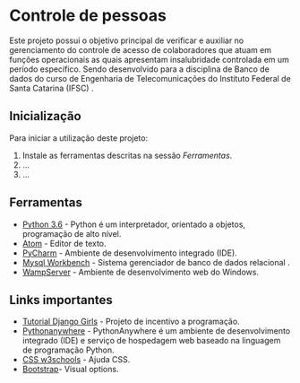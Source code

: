 # Controle de pessoas

Este projeto possui o objetivo principal de verificar e auxiliar no gerenciamento do controle de acesso de colaboradores que atuam em funções operacionais as quais apresentam insalubridade controlada em um período específico. Sendo desenvolvido para a disciplina de Banco de dados do curso de Engenharia de Telecomunicações do Instituto Federal de Santa Catarina (IFSC) .

## Inicialização
Para iniciar a utilização deste projeto:
1. Instale as ferramentas descritas na sessão *Ferramentas*.
2. ...
3. ...

## Ferramentas
* [Python 3.6](https://www.python.org/downloads/) - Python é um interpretador, orientado a objetos, programação de alto nível.
* [Atom](https://atom.io/) - Editor de texto.
* [PyCharm](https://www.jetbrains.com/pycharm/download/#section=windows) - Ambiente de desenvolvimento integrado (IDE).
* [Mysql Workbench](https://dev.mysql.com/downloads/workbench/) - Sistema gerenciador de banco de dados relacional .
* [WampServer](http://www.wampserver.com/en/) - Ambiente de desenvolvimento web do Windows.

## Links importantes
* [Tutorial Django Girls](https://tutorial.djangogirls.org/pt/) -  Projeto de incentivo a programação.
* [Pythonanywhere](https://www.pythonanywhere.com/) - PythonAnywhere é um ambiente de desenvolvimento integrado (IDE) e serviço de hospedagem web baseado na linguagem de programação Python.
* [CSS w3schools](https://www.w3schools.com/css/default.asp) - Ajuda CSS.
* [Bootstrap](https://getbootstrap.com/docs/3.3/components/)- Visual options.

